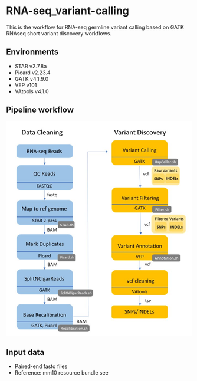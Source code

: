 # RNA-seq_variant-calling
This is the workflow for RNA-seq germline variant calling based on GATK RNAseq short variant discovery workflows.
## Environments
- STAR v2.7.8a
- Picard v2.23.4
- GATK v4.1.9.0
- VEP v101
- VAtools v4.1.0
## Pipeline workflow
![image](https://github.com/Tina04021997/RNA-seq_variant-calling/blob/main/RNA-seq%20variant%20calling%20workflow.jpg)
## Input data
- Paired-end fastq files
- Reference: mm10 resource bundle see 
